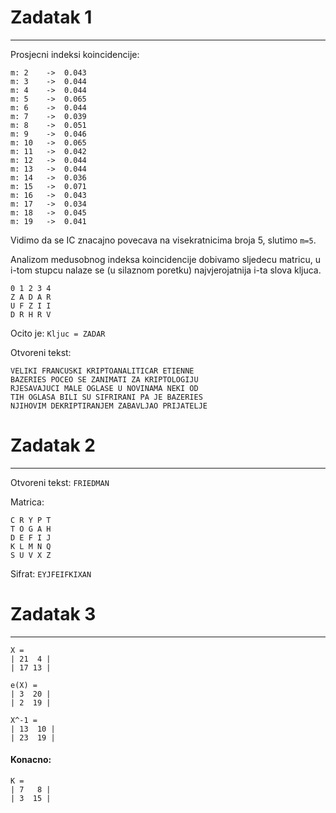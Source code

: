 # Zadatak 1
________________
Prosjecni indeksi koincidencije:
```
m: 2	->	0.043
m: 3	->	0.044
m: 4	->	0.044
m: 5	->	0.065
m: 6	->	0.044
m: 7	->	0.039
m: 8	->	0.051
m: 9	->	0.046
m: 10	->	0.065
m: 11	->	0.042
m: 12	->	0.044
m: 13	->	0.044
m: 14	->	0.036
m: 15	->	0.071
m: 16	->	0.043
m: 17	->	0.034
m: 18	->	0.045
m: 19	->	0.041
```

Vidimo da se IC znacajno povecava na visekratnicima broja 5, slutimo `m=5`.

Analizom medusobnog indeksa koincidencije dobivamo sljedecu matricu, u i-tom stupcu nalaze se (u silaznom poretku)
najvjerojatnija i-ta slova kljuca.
```
0 1 2 3 4
Z A D A R
U F Z I I
D R H R V
```
Ocito je:
`Kljuc = ZADAR`

Otvoreni tekst:
```
VELIKI FRANCUSKI KRIPTOANALITICAR ETIENNE 
BAZERIES POCEO SE ZANIMATI ZA KRIPTOLOGIJU
RJESAVAJUCI MALE OGLASE U NOVINAMA NEKI OD
TIH OGLASA BILI SU SIFRIRANI PA JE BAZERIES 
NJIHOVIM DEKRIPTIRANJEM ZABAVLJAO PRIJATELJE
```

# Zadatak 2
______________________________
Otvoreni tekst: `FRIEDMAN`

Matrica:
```
C R Y P T
T O G A H
D E F I J
K L M N Q
S U V X Z
```
Sifrat: `EYJFEIFKIXAN`

# Zadatak 3
__________________
```
X = 
| 21  4 |
| 17 13 |
```

```
e(X) = 
| 3  20 |
| 2  19 |
```

```
X^-1 = 
| 13  10 |
| 23  19 |
```

#### Konacno:
```
K = 
| 7   8 |
| 3  15 |
```
